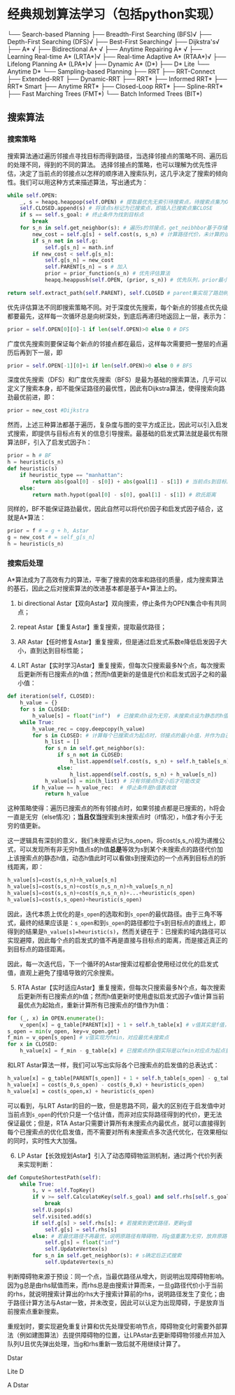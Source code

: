 # 经典规划算法学习（包括python实现）
└── Search-based Planning
    ├── Breadth-First Searching (BFS)√
    ├── Depth-First Searching (DFS)√
    ├── Best-First Searching√
    ├── Dijkstra's√
    ├── A\* √
    ├── Bidirectional A\* √
    ├── Anytime Repairing A\* √
    ├── Learning Real-time A\* (LRTA\*)√
    ├── Real-time Adaptive A\* (RTAA\*)√
    ├── Lifelong Planning A\* (LPA\*)√
    ├── Dynamic A\* (D\*)
    ├── D\* Lite
    └── Anytime D\*
└── Sampling-based Planning
    ├── RRT
    ├── RRT-Connect
    ├── Extended-RRT
    ├── Dynamic-RRT
    ├── RRT*
    ├── Informed RRT*
    ├── RRT* Smart
    ├── Anytime RRT*
    ├── Closed-Loop RRT*
    ├── Spline-RRT*
    ├── Fast Marching Trees (FMT*)
    └── Batch Informed Trees (BIT*)
    

## 搜索算法
### 搜索策略

搜索算法通过遍历邻接点寻找目标而得到路径，当选择邻接点的策略不同、遍历后的处理不同，得到的不同的算法。
选择邻接点的策略，也可以理解为优先性评估，决定了当前点的邻接点以怎样的顺序进入搜索队列，这几乎决定了搜索的倾向性。我们可以用这种方式来描述算法，写出通式为：

```python
while self.OPEN:
	_, s = heapq.heappop(self.OPEN) # 提取最优先无索引待搜索点，待搜索点集为OPEN
	self.CLOSED.append(s) # 将该点s标记为已搜索点，即插入已搜索点集CLOSE
    if s == self.s_goal: # 终止条件为找到目标点
    	break
    for s_n in self.get_neighbor(s): # 遍历s的邻接点，get_neibhbor基于存储的图
    	new_cost = self.g[s] + self.cost(s, s_n) # 计算路径代价，未计算的设为无限，可以达到只要更新的路劲更小的计算，即既不会漏掉未计算的点，也能当同一个点有代价更小路劲时选择更小路劲（更新父节点）
        if s_n not in self.g:
            self.g[s_n] = math.inf
        if new_cost < self.g[s_n]:
            self.g[s_n] = new_cost
            self.PARENT[s_n] = s # 加入
            prior = prior_function(s_n) # 优先评估算法
            heapq.heappush(self.OPEN, (prior, s_n)) # 优先队列，prior最小的优先pop
    
return self.extract_path(self.PARENT), self.CLOSED # parent集实现了路劲树，即可得到路劲
```
优先评估算法不同即搜索策略不同。对于深度优先搜索，每个新点的邻接点优先级都要最先，这样每一次循环总是向树深处，到底后再递归地返回上一层，表示为：
```python
prior = self.OPEN[0][0]-1 if len(self.OPEN)>0 else 0 # DFS
```
广度优先搜索则要保证每个新点的邻接点都在最后，这样每次需要把一整层的点遍历后再到下一层，即
```python
prior = self.OPEN[-1][0]+1 if len(self.OPEN)>0 else 0 # BFS
```
深度优先搜索（DFS）和广度优先搜索（BFS）是最为基础的搜索算法，几乎可以定义了搜索本身，却不能保证路径的最优性，因此有Dijkstra算法，使得搜索向路劲最优前进，即：
```python
prior = new_cost #Dijkstra
```
然而，上述三种算法都基于遍历，复杂度与图的变平方成正比，因此可以引入启发式搜索，即提供与目标点有关的信息引导搜索。最基础的启发式算法就是最优有限算法BF，引入了启发式因子h：
```python
prior = h # BF
h = heuristic(s_n)
def heuristic(s)
	if heuristic_type == "manhattan":
		return abs(goal[0] - s[0]) + abs(goal[1] - s[1]) # 当前点s到目标点的曼哈顿距离
	else:
		return math.hypot(goal[0] - s[0], goal[1] - s[1]) # 欧氏距离
```

同样的，BF不能保证路劲最优，因此自然可以将代价因子和启发式因子结合，这就是A*算法：
```python
prior = f # = g + h, Astar
g = new_cost # = self_g[s_n]
h = heuristic(s_n)
```

### 搜索后处理

A\*算法成为了高效有力的算法，平衡了搜索的效率和路径的质量，成为搜索算法的基石，因此之后对搜索算法的改进基本都是基于A\*算法上的。

1. bi directional Astar【双向Astar】双向搜索，停止条件为OPEN集合中有共同点； 

2. repeat Astar【重复Astar】重复搜索，提取最优路径；

3. AR Astar【任时修复Astar】重复搜索，但是通过启发式系数e降低启发因子大小，直到达到目标性能；

4. LRT Astar【实时学习Astar】重复搜索，但每次只搜索最多N个点，每次搜索后更新所有已搜索点的h值；然而h值更新的是值是代价和启发式因子之和的最小值：

```python
def iteration(self, CLOSED):
	h_value = {}
	for s in CLOSED:
		h_value[s] = float("inf")  # 已搜索点h设为无穷，未搜索点设为静态的h值（欧氏距离）
	while True:
		h_value_rec = copy.deepcopy(h_value)
		for s in CLOSED: # 计算每个已搜索点为起点时，邻接点的最小h值，并作为自己的h值
			h_list = []
			for s_n in self.get_neighbor(s):
				if s_n not in CLOSED:
					h_list.append(self.cost(s, s_n) + self.h_table[s_n])
				else:
					h_list.append(self.cost(s, s_n) + h_value[s_n])
			h_value[s] = min(h_list) # 只有邻接点h变小后才可能改变
		if h_value == h_value_rec:  # 停止条件是h值表收敛
			return h_value
```
这种策略使得：遍历已搜索点的所有邻接点时，如果邻接点都是已搜索的，h将会一直是无穷（else情况）；**当且仅当**搜索到未搜索点时（if情况），h值才有小于无穷的值更新。

这一逻辑具有深刻的意义，我们未搜索点记为s_open，将cost(s,s_n)视为递推公式，可以发现所有非无穷h值点s的h值**总是**等效为s到某个未搜索点的路径代价加上该搜索点的静态h值，动态h值此时可以看做s到搜索边的一个点再到目标点的折线距离，即：

```python
h_value[s]=cost(s,s_n)+h_value[s_n]
h_value[s]=cost(s,s_n)+cost(s_n,s_n_n)+h_value[s_n_n]
h_value[s]=cost(s,s_n)+cost(s_n,s_n_n)+...+heuristic(s_open)
h_value[s]=cost(s,s_open)+heuristic(s_open)
```

因此，迭代本质上优化的是```s_open```的选取和到```s_open```的最优路径。由于三角不等式，最终的结果应该是：```s_open```和到```s_open```的路径都位于s到目标点的直线上，即得到的结果是```h_value[s]=heuristic(s)```，然而关键在于：已搜索的域内路径可以实现避障，因此每个点的启发式的值不再是直接与目标点的距离，而是接近真正的到目标点的路径距离。

因此，每一次迭代后，下一个循环的Astar搜索过程都会使用经过优化的启发式值，直观上避免了撞墙导致的冗余搜索。

5. RTA Astar【实时适应Astar】重复搜索，但每次只搜索最多N个点，每次搜索后更新所有已搜索点的h值；然而h值更新时使用虚拟启发式因子v值计算当前最优点为起始点，重新计算所有已搜索点的f值作为h值：

```python
for (_, x) in OPEN.enumerate():
	v_open[x] = g_table[PARENT[x]] + 1 + self.h_table[x] # v值其实是f值，注意由于OPEN内的点还没计算g_tabel，因此通过父节点推算
s_open = min(v_open, key=v_open.get) 
f_min = v_open[s_open] # v值实现为fmin，对应最优未搜索点
for x in CLOSED:
	h_value[x] = f_min - g_table[x] # 已搜索点的h值实际是以fmin对应点为起点重算的f值
```

和LRT Astar算法一样，我们可以写出实际各个已搜索点的启发值的总表达式：
```python
h_value[x] = g_table[PARENT[s_open]] + 1 + self.h_table[s_open] - g_table[x]
h_value[x] = cost(s_0,s_open) - cost(s_0,x) + heuristic(s_open)
h_value[x] ≈ cost(s_open,x) + heuristic(s_open)
```
可以看到，与LRT Astar的目的一致，但是思路不同，最大的区别在于启发值中对当前点到```s_open```的代价只是一个估计值，而非对应实际路径得到的代价，更无法保证最优；但是，RTA Astar只需要计算所有未搜索点内最优点，就可以直接得到每个已搜索点的优化启发值，而不需要对所有未搜索点多次迭代优化，在效果相似的同时，实时性大大加强。

6. LP Astar【长效规划Astar】引入了动态障碍物监测机制，通过两个代价列表来实现判断：

```python
def ComputeShortestPath(self):
	while True:
		s, v = self.TopKey()
		if v >= self.CalculateKey(self.s_goal) and self.rhs[self.s_goal] == self.g[self.s_goal]: # 终止条件，当前最优点比目标点更优先，且目标点在当前路径和最优路径下的代价相等，即搜索到终点且到终点的路径相同
			break 
		self.U.pop(s)
		self.visited.add(s)
		if self.g[s] > self.rhs[s]: # 若搜索到更优路径，更新g值
			self.g[s] = self.rhs[s]
		else: # 若最优路径不再最优，说明原路径有障碍物，将g值重置为无穷，放弃原路径（即当前点s）重新搜索s
			self.g[s] = float("inf")
			self.UpdateVertex(s)
		for s_n in self.get_neighbor(s): # s确定后正式搜索
			self.UpdateVertex(s_n)
```
判断障碍物来源于预设：同一个点，当最优路径从增大，则说明出现障碍物影响。因为g总是由rhs赋值而来，而rhs总是由搜索计算而来，一旦g路径代价小于当前的rhs，就说明搜索计算出的rhs大于搜索计算前的rhs，说明路径发生了变化；由于路径计算方法与Astar一致，并未改变，因此可以认定为出现障碍，于是放弃当前搜索点重新搜索。

重规划时，要实现避免重复计算和优先处理受影响节点，障碍物变化时需要外部算法（例如建图算法）去提供障碍物的位置，让LPAstar去更新障碍物邻接点并加入队列U且优先弹出处理，当g和rhs重新一致后就不用继续计算了。

Dstar

Lite D

A Dstar
